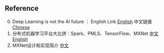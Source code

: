 ## Reference
0. Deep Learning is not the AI future ：
English Link [English](https://www.linkedin.com/pulse/deep-learning-ai-future-fabio-ciucci/)
中文链接 [Chinese](http://www.infoq.com/cn/articles/deep-learning-is-not-the-ai-future?lipi=urn%3Ali%3Apage%3Ad_flagship3_pulse_read%3BrQqqfRgJR027jFpjnBaI4Q%3D%3D)
0. 分布式机器学习平台大比拼：Spark、PMLS、TensorFlow、MXNet [中文](http://www.infoq.com/cn/articles/a-comparison-of-distributed-machine-learning-platforms) [English](https://muratbuffalo.blogspot.sg/2017/07/a-comparison-of-distributed-machine.html)
0. MXNet设计和实现简介 [中文](https://github.com/apache/incubator-mxnet/issues/797)
